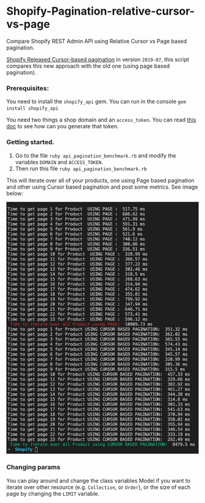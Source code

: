 # Shopify-Pagination-relative-cursor-vs-page
Compare Shopify REST Admin API using Relative Cursor vs Page based pagination. 

[Shopify Released Cursor-based pagination](https://shopify.dev/tutorials/make-paginated-requests-to-rest-admin-api) in version `2019-07`, this script compares this new approach with the old one (using page based pagination).

### Prerequisites: 
You need to install the `shopify_api` gem. You can run in the console `gem install shopify_api`

You need two things a shop domain and an `access_token`. You can read [this doc](https://github.com/Shopify/shopify_api#3-requesting-access-from-a-shop) to see how can you generate that token. 

### Getting started.

1) Go to the file `ruby api_pagination_benchmark.rb` and modify the variables `DOMAIN` and `ACCESS_TOKEN`.
2) Then run this file `ruby api_pagination_benchmark.rb`

This will iterate over all of your products, one using Page based pagination and other using Cursor based pagination and post some metrics. See image below:

<img src="https://github.com/ignacio-chiazzo/Shopify-Pagination-relative-cursor-vs-page/blob/master/cursor_based_pagination_vs_page_based_pagination.png?raw=true">


### Changing params

You can play around and change the class variables Model if you want to iterate over other resource (e.g. `Collection`, or `Order`), or the size of each page by changing the `LIMIT` variable. 
